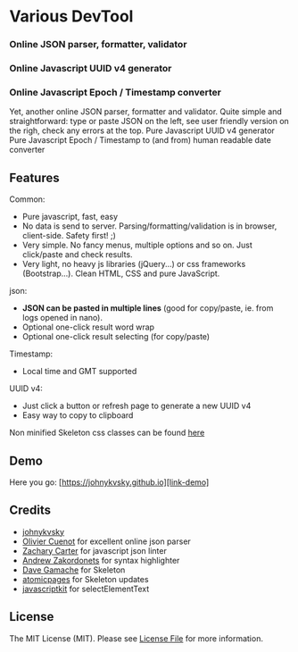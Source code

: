 # Various DevTool

### Online JSON parser, formatter, validator
### Online Javascript UUID v4 generator
### Online Javascript Epoch / Timestamp converter

Yet, another online JSON parser, formatter and validator. Quite simple and straightforward: type or paste JSON on the left, see user friendly version on the righ, check any errors at the top.
Pure Javascript UUID v4 generator
Pure Javascript Epoch / Timestamp to (and from) human readable date converter

## Features

Common:
- Pure javascript, fast, easy
- No data is send to server. Parsing/formatting/validation is in browser, client-side. Safety first! ;)
- Very simple. No fancy menus, multiple options and so on. Just click/paste and check results.
- Very light, no heavy js libraries (jQuery...) or css frameworks (Bootstrap...). Clean HTML, CSS and pure JavaScript.

json:
- **JSON can be pasted in multiple lines** (good for copy/paste, ie. from logs opened in nano).
- Optional one-click result word wrap
- Optional one-click result selecting (for copy/paste)

Timestamp:
- Local time and GMT supported

UUID v4:
- Just click a button or refresh page to generate a new UUID v4
- Easy way to copy to clipboard

Non minified Skeleton css classes can be found [here][link-jkskeletoncss] 

## Demo

Here you go: [https://johnykvsky.github.io][link-demo]

## Credits

- [johnykvsky][link-author]
- [Olivier Cuenot][link-ocuenot] for excellent online json parser
- [Zachary Carter][link-zcarter] for javascript json linter
- [Andrew Zakordonets][link-azakordonets] for syntax highlighter
- [Dave Gamache][link-dgamache] for Skeleton
- [atomicpages][link-atomicpages] for Skeleton updates
- [javascriptkit][link-javascriptkit] for selectElementText

## License

The MIT License (MIT). Please see [License File](LICENSE.md) for more information.

[link-author]: https://github.com/johnykvsky
[link-ocuenot]: http://json.parser.online.fr
[link-zcarter]: http://github.com/zaach/jsonlint
[link-azakordonets]: http://biercoff.com/pretty-printing-of-json-in-javascript/
[link-dgamache]: https://github.com/dhg/Skeleton
[link-atomicpages]: http://atomicpages.github.io/skeleton-sass
[link-javascriptkit]: http://www.javascriptkit.com/javatutors/copytoclipboard.shtml
[link-demo]: https://johnykvsky.github.io
[link-jkskeletoncss]: https://github.com/johnykvsky/SkeletonCss

